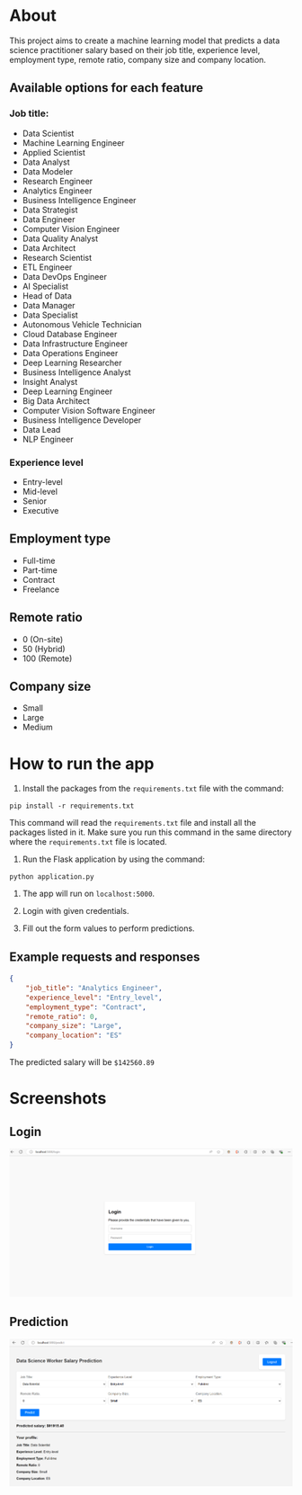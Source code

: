 # About
This project aims to create a machine learning model that predicts a data science practitioner salary based on their job title, experience level, employment type, remote ratio, company size and company location.

## Available options for each feature
### Job title:
- Data Scientist
- Machine Learning Engineer
- Applied Scientist
- Data Analyst
- Data Modeler
- Research Engineer
- Analytics Engineer
- Business Intelligence Engineer
- Data Strategist
- Data Engineer
- Computer Vision Engineer
- Data Quality Analyst
- Data Architect
- Research Scientist
- ETL Engineer
- Data DevOps Engineer
- AI Specialist
- Head of Data
- Data Manager
- Data Specialist
- Autonomous Vehicle Technician
- Cloud Database Engineer
- Data Infrastructure Engineer
- Data Operations Engineer
- Deep Learning Researcher
- Business Intelligence Analyst
- Insight Analyst
- Deep Learning Engineer
- Big Data Architect
- Computer Vision Software Engineer
- Business Intelligence Developer
- Data Lead
- NLP Engineer

### Experience level
- Entry-level
- Mid-level
- Senior
- Executive

## Employment type
- Full-time
- Part-time
- Contract
- Freelance

## Remote ratio
- 0 (On-site)
- 50 (Hybrid)
- 100 (Remote)

## Company size
- Small
- Large
- Medium

# How to run the app
1. Install the packages from the `requirements.txt` file with the command:

```
pip install -r requirements.txt
```

This command will read the `requirements.txt` file and install all the packages listed in it. Make sure you run this command in the same directory where the `requirements.txt` file is located.

1. Run the Flask application by using the command: 

```
python application.py
```

1. The app will run on `localhost:5000`.

1. Login with given credentials.

1. Fill out the form values to perform predictions.

## Example requests and responses
```json
{
    "job_title": "Analytics Engineer",
    "experience_level": "Entry_level",
    "employment_type": "Contract",
    "remote_ratio": 0,
    "company_size": "Large",
    "company_location": "ES"
}
```

The predicted salary will be `$142560.89`

# Screenshots
## Login
![Login](/images/login.png)

## Prediction
![Predictions](/images/prediction.png)